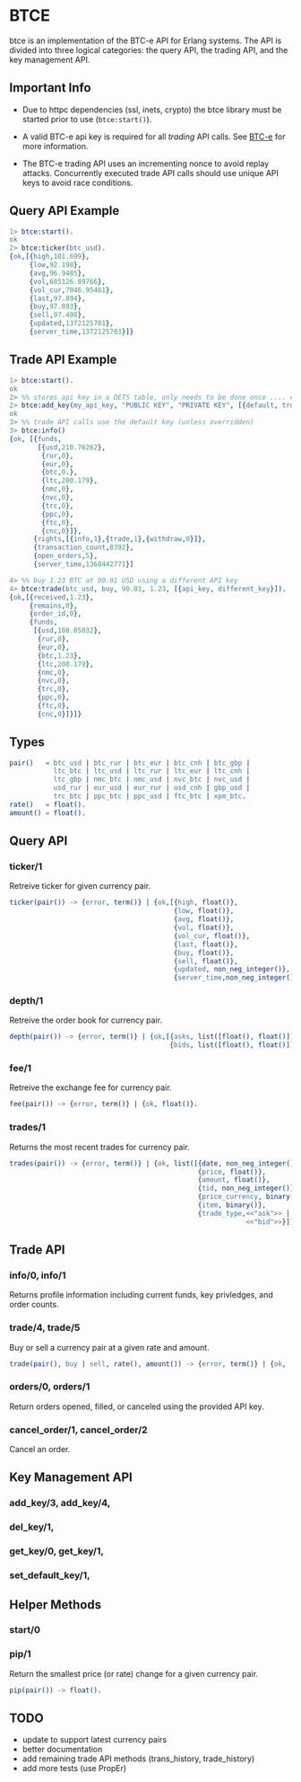 BTCE
====

btce is an implementation of the BTC-e API for Erlang systems.  The API is
divided into three logical categories: the query API, the trading API, and
the key management API.

## Important Info
* Due to httpc dependencies (ssl, inets, crypto) the btce library must be
started prior to use (`btce:start()`).

* A valid BTC-e api key is required for all _trading_ API calls.  See
[BTC-e](https://btc-e.com/profile#api_keys) for more information.

* The BTC-e trading API uses an incrementing nonce to avoid replay attacks.
Concurrently executed trade API calls should use unique API keys to avoid
race conditions.

## Query API Example
```erlang
1> btce:start().
ok
2> btce:ticker(btc_usd).
{ok,[{high,101.699},
     {low,92.198},
     {avg,96.9485},
     {vol,685126.89766},
     {vol_cur,7046.95461},
     {last,97.894},
     {buy,97.893},
     {sell,97.498},
     {updated,1372125701},
     {server_time,1372125703}]}
```

## Trade API Example
```erlang
1> btce:start().
ok
2> %% stores api key in a DETS table, only needs to be done once .... ever
2> btce:add_key(my_api_key, "PUBLIC KEY", "PRIVATE KEY", [{default, true}]).
ok
3> %% trade API calls use the default key (unless overridden)
3> btce:info()
{ok, [{funds,
       [{usd,210.76262},
        {rur,0},
        {eur,0},
        {btc,0.},
        {ltc,200.179},
        {nmc,0},
        {nvc,0},
        {trc,0},
        {ppc,0},
        {ftc,0},
        {cnc,0}]},
      {rights,[{info,1},{trade,1},{withdraw,0}]},
      {transaction_count,8392},
      {open_orders,5},
      {server_time,1368442771}]

4> %% buy 1.23 BTC at 90.01 USD using a different API key
4> btce:trade(btc_usd, buy, 90.01, 1.23, [{api_key, different_key}]).
{ok,[{received,1.23},
     {remains,0},
     {order_id,0},
     {funds,
      [{usd,100.05032},
       {rur,0},
       {eur,0},
       {btc,1.23},
       {ltc,200.179},
       {nmc,0},
       {nvc,0},
       {trc,0},
       {ppc,0},
       {ftc,0},
       {cnc,0}]}]}
```

## Types ##

```erlang
pair()   = btc_usd | btc_rur | btc_eur | btc_cnh | btc_gbp |
           ltc_btc | ltc_usd | ltc_rur | ltc_eur | ltc_cnh |
           ltc_gbp | nmc_btc | nmc_usd | nvc_btc | nvc_usd |
           usd_rur | eur_usd | eur_rur | usd_cnh | gbp_usd |
           trc_btc | ppc_btc | ppc_usd | ftc_btc | xpm_btc.
rate()   = float().
amount() = float().
```

## Query API
### ticker/1
Retreive ticker for given currency pair.

```erlang
ticker(pair()) -> {error, term()} | {ok,[{high, float()},
                                         {low, float()},
                                         {avg, float()},
                                         {vol, float()},
                                         {vol_cur, float()},
                                         {last, float()},
                                         {buy, float()},
                                         {sell, float()},
                                         {updated, non_neg_integer()},
                                         {server_time,non_neg_integer()}]}.
```
### depth/1
Retreive the order book for currency pair.
```erlang
depth(pair()) -> {error, term()} | {ok,[{asks, list([float(), float()])},
                                        {bids, list([float(), float()])}]}.
```

### fee/1
Retreive the exchange fee for currency pair.
```erlang
fee(pair()) -> {error, term()} | {ok, float()}.
```

### trades/1
Returns the most recent trades for currency pair.
```erlang
trades(pair()) -> {error, term()} | {ok, list([{date, non_neg_integer()},
                                               {price, float()},
                                               {amount, float()},
                                               {tid, non_neg_integer()},
                                               {price_currency, binary()},
                                               {item, binary()},
                                               {trade_type,<<"ask">> |
                                                           <<"bid">>}])}.
```

## Trade API
### info/0, info/1
Returns profile information including current funds, key privledges, and order
counts.

### trade/4, trade/5
Buy or sell a currency pair at a given rate and amount.
```erlang
trade(pair(), buy | sell, rate(), amount()) -> {error, term()} | {ok, ...}.
```

### orders/0, orders/1
Return orders opened, filled, or canceled using the provided API key.

### cancel_order/1, cancel_order/2
Cancel an order.

## Key Management API
### add_key/3, add_key/4,
### del_key/1,
### get_key/0, get_key/1,
### set_default_key/1,

## Helper Methods
### start/0
### pip/1
Return the smallest price (or rate) change for a given currency pair.
```erlang
pip(pair()) -> float().
```

## TODO
- update to support latest currency pairs
- better documentation
- add remaining trade API methods (trans_history, trade_history)
- add more tests (use PropEr)
